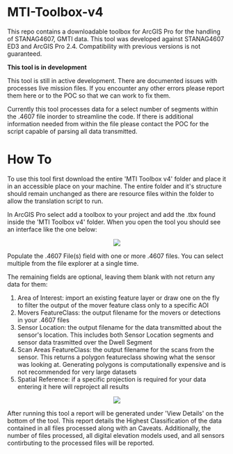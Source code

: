 # MTI-Toolbox-v4

  This repo contains a downloadable toolbox for ArcGIS Pro for the handling of STANAG4607, GMTI data. This tool was developed against STANAG4607 ED3 and ArcGIS Pro 2.4. Compatibility with previous versions is not guaranteed. 
  
**This tool is in development**
 
  This tool is still in active development. There are documented issues with processes live mission files. If you encounter any other errors please report them here or to the POC so that we can work to fix them. 
  
  Currently this tool processes data for a select number of segments within the .4607 file inorder to streamline the code. If there is additional information needed from within the file please contact the POC for the script capable of parsing all data transmitted.
 
# How To

  To use this tool first download the entire 'MTI Toolbox v4' folder and place it in an accessible place on your machine. The entire folder and it's structure should remain unchanged as there are resource files within the folder to allow the translation script to run.
  
  In ArcGIS Pro select add a toolbox to your project and add the .tbx found inside the 'MTI Toolbox v4' folder. When you open the tool you should see an interface like the one below:
  
<p align="center">
  <img src=https://github.com/phornstein/MTI-Toolbox-v4/blob/master/mti_tool.PNG />
</p>

  Populate the .4607 File(s) field with one or more .4607 files. You can select multiple from the file explorer at a single time.
  
  The remaining fields are optional, leaving them blank with not return any data for them:
  
1. Area of Interest: import an existing feature layer or draw one on the fly to filter the output of the mover feature class only to a specific AOI
1. Movers FeatureClass: the output filename for the movers or detections in your .4607 files
1. Sensor Location: the output filename for the data transmitted about the sensor's location. This includes both Sensor Location segments and sensor data trasmitted over the Dwell Segment
1. Scan Areas FeatureClass: the output filename for the scans from the sensor. This returns a polygon featureclass showing what the sensor was looking at. Generating polygons is computationally expensive and is not recommended for very large datasets
1. Spatial Reference: if a specific projection is required for your data entering it here will reproject all results

<p align="center">
  <img src=https://github.com/phornstein/MTI-Toolbox-v4/blob/master/mti_tool_report.PNG />
</p>

  After running this tool a report will be generated under 'View Details' on the bottom of the tool. This report details the Highest Classification of the data contained in all files processed along with an Caveats. Additionally, the number of files processed, all digital elevation models used, and all sensors contirbuting to the processed files will be reported.
